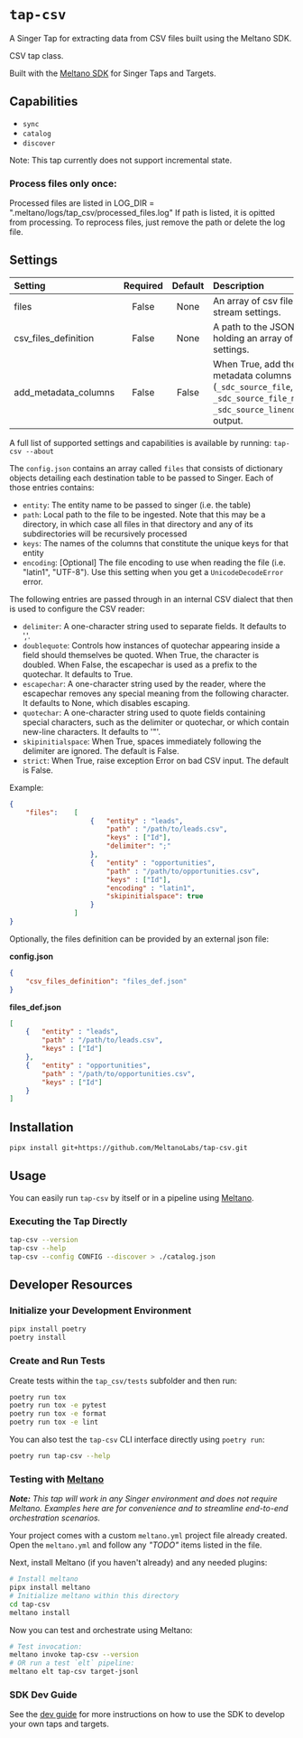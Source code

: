# `tap-csv`
A Singer Tap for extracting data from CSV files built using the Meltano SDK.

CSV tap class.

Built with the [Meltano SDK](https://sdk.meltano.com) for Singer Taps and Targets.


## Capabilities

* `sync`
* `catalog`
* `discover`

Note: This tap currently does not support incremental state.

### Process files only once:

Processed files are listed in 
LOG_DIR = ".meltano/logs/tap_csv/processed_files.log"
If path is listed, it is opitted from processing.
To reprocess files, just remove the path or delete the log file.

## Settings

| Setting             | Required | Default | Description |
|:--------------------|:--------:|:-------:|:------------|
| files               | False    | None    | An array of csv file stream settings. |
| csv_files_definition| False    | None    | A path to the JSON file holding an array of file settings. |
| add_metadata_columns| False    | False   | When True, add the metadata columns (`_sdc_source_file`, `_sdc_source_file_mtime`, `_sdc_source_lineno`) to output. |

A full list of supported settings and capabilities is available by running: `tap-csv --about`

The `config.json` contains an array called `files` that consists of dictionary objects detailing each destination table to be passed to Singer. Each of those entries contains:
* `entity`: The entity name to be passed to singer (i.e. the table)
* `path`: Local path to the file to be ingested. Note that this may be a directory, in which case all files in that directory and any of its subdirectories will be recursively processed
* `keys`: The names of the columns that constitute the unique keys for that entity
* `encoding`: [Optional] The file encoding to use when reading the file (i.e. "latin1", "UTF-8"). Use this setting when you get a `UnicodeDecodeError` error.

The following entries are passed through in an internal CSV dialect that then is used to configure the CSV reader:
* `delimiter`: A one-character string used to separate fields. It defaults to ','.
* `doublequote`: Controls how instances of quotechar appearing inside a field should themselves be quoted. When True, the character is doubled. When False, the escapechar is used as a prefix to the quotechar. It defaults to True.
* `escapechar`: A one-character string used by the reader, where the escapechar removes any special meaning from the following character. It defaults to None, which disables escaping.
* `quotechar`: A one-character string used to quote fields containing special characters, such as the delimiter or quotechar, or which contain new-line characters. It defaults to '"'.
* `skipinitialspace`: When True, spaces immediately following the delimiter are ignored. The default is False.
* `strict`: When True, raise exception Error on bad CSV input. The default is False.

Example:

```json
{
	"files":	[
					{	"entity" : "leads",
						"path" : "/path/to/leads.csv",
						"keys" : ["Id"],
						"delimiter": ";"
					},
					{	"entity" : "opportunities",
						"path" : "/path/to/opportunities.csv",
						"keys" : ["Id"],
						"encoding" : "latin1",
						"skipinitialspace": true
					}
				]
}
```

Optionally, the files definition can be provided by an external json file:

**config.json**
```json
{
	"csv_files_definition": "files_def.json"
}
```


**files_def.json**
```json
[
	{	"entity" : "leads",
		"path" : "/path/to/leads.csv",
		"keys" : ["Id"]
	},
	{	"entity" : "opportunities",
		"path" : "/path/to/opportunities.csv",
		"keys" : ["Id"]
	}
]
```

## Installation

```bash
pipx install git+https://github.com/MeltanoLabs/tap-csv.git
```

## Usage

You can easily run `tap-csv` by itself or in a pipeline using [Meltano](https://meltano.com/).

### Executing the Tap Directly

```bash
tap-csv --version
tap-csv --help
tap-csv --config CONFIG --discover > ./catalog.json
```

## Developer Resources

### Initialize your Development Environment

```bash
pipx install poetry
poetry install
```

### Create and Run Tests

Create tests within the `tap_csv/tests` subfolder and
  then run:

```bash
poetry run tox
poetry run tox -e pytest
poetry run tox -e format
poetry run tox -e lint
```

You can also test the `tap-csv` CLI interface directly using `poetry run`:

```bash
poetry run tap-csv --help
```

### Testing with [Meltano](https://www.meltano.com)

_**Note:** This tap will work in any Singer environment and does not require Meltano.
Examples here are for convenience and to streamline end-to-end orchestration scenarios._

Your project comes with a custom `meltano.yml` project file already created. Open the `meltano.yml` and follow any _"TODO"_ items listed in
the file.

Next, install Meltano (if you haven't already) and any needed plugins:

```bash
# Install meltano
pipx install meltano
# Initialize meltano within this directory
cd tap-csv
meltano install
```

Now you can test and orchestrate using Meltano:

```bash
# Test invocation:
meltano invoke tap-csv --version
# OR run a test `elt` pipeline:
meltano elt tap-csv target-jsonl
```

### SDK Dev Guide

See the [dev guide](https://sdk.meltano.com/en/latest/dev_guide.html) for more instructions on how to use the SDK to
develop your own taps and targets.
